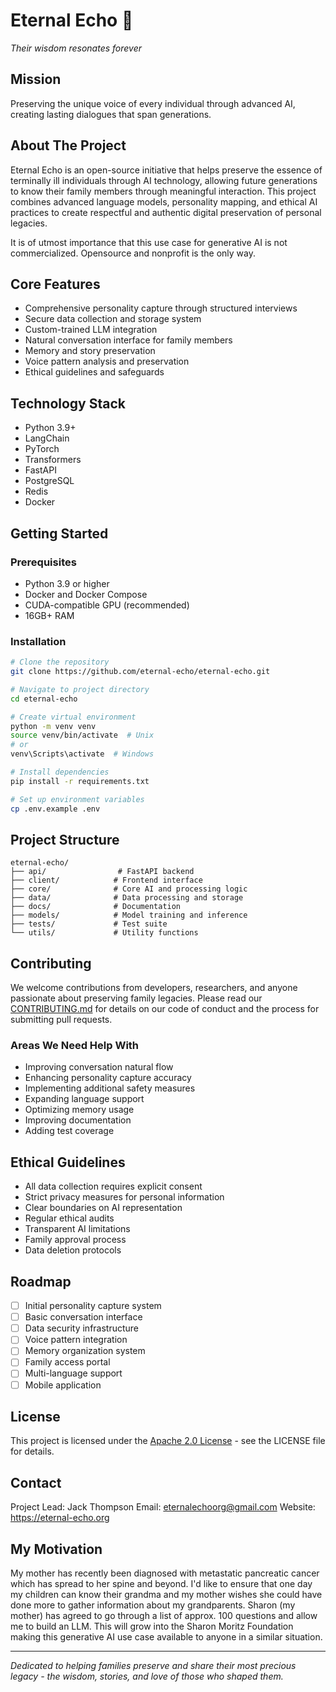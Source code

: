 # Eternal Echo 🌟
*Their wisdom resonates forever*

## Mission
Preserving the unique voice of every individual through advanced AI, creating lasting dialogues that span generations.

## About The Project
Eternal Echo is an open-source initiative that helps preserve the essence of terminally ill individuals through AI technology, allowing future generations to know their family members through meaningful interaction. This project combines advanced language models, personality mapping, and ethical AI practices to create respectful and authentic digital preservation of personal legacies.

It is of utmost importance that this use case for generative AI is not commercialized. Opensource and nonprofit is the only way. 

## Core Features
- Comprehensive personality capture through structured interviews
- Secure data collection and storage system
- Custom-trained LLM integration
- Natural conversation interface for family members
- Memory and story preservation
- Voice pattern analysis and preservation
- Ethical guidelines and safeguards

## Technology Stack
- Python 3.9+
- LangChain
- PyTorch
- Transformers
- FastAPI
- PostgreSQL
- Redis
- Docker

## Getting Started
### Prerequisites
- Python 3.9 or higher
- Docker and Docker Compose
- CUDA-compatible GPU (recommended)
- 16GB+ RAM

### Installation
```bash
# Clone the repository
git clone https://github.com/eternal-echo/eternal-echo.git

# Navigate to project directory
cd eternal-echo

# Create virtual environment
python -m venv venv
source venv/bin/activate  # Unix
# or
venv\Scripts\activate  # Windows

# Install dependencies
pip install -r requirements.txt

# Set up environment variables
cp .env.example .env
```

## Project Structure
```
eternal-echo/
├── api/                # FastAPI backend
├── client/            # Frontend interface
├── core/              # Core AI and processing logic
├── data/              # Data processing and storage
├── docs/              # Documentation
├── models/            # Model training and inference
├── tests/             # Test suite
└── utils/             # Utility functions
```

## Contributing
We welcome contributions from developers, researchers, and anyone passionate about preserving family legacies. Please read our [CONTRIBUTING.md](CONTRIBUTING.md) for details on our code of conduct and the process for submitting pull requests.

### Areas We Need Help With
- Improving conversation natural flow
- Enhancing personality capture accuracy
- Implementing additional safety measures
- Expanding language support
- Optimizing memory usage
- Improving documentation
- Adding test coverage

## Ethical Guidelines
- All data collection requires explicit consent
- Strict privacy measures for personal information
- Clear boundaries on AI representation
- Regular ethical audits
- Transparent AI limitations
- Family approval process
- Data deletion protocols

## Roadmap
- [ ] Initial personality capture system
- [ ] Basic conversation interface
- [ ] Data security infrastructure
- [ ] Voice pattern integration
- [ ] Memory organization system
- [ ] Family access portal
- [ ] Multi-language support
- [ ] Mobile application

## License
This project is licensed under the [Apache 2.0 License](LICENSE) - see the LICENSE file for details.

## Contact
Project Lead: Jack Thompson
Email: eternalechoorg@gmail.com
Website: https://eternal-echo.org

## My Motivation
My mother has recently been diagnosed with metastatic pancreatic cancer which has spread to her spine and beyond. I'd like to ensure that one day my children can know their grandma and my mother wishes she could have done more to gather information about my grandparents. Sharon (my mother) has agreed to go through a list of approx. 100 questions and allow me to build an LLM. This will grow into the Sharon Moritz Foundation making this generative AI use case available to anyone in a similar situation. 

---

*Dedicated to helping families preserve and share their most precious legacy - the wisdom, stories, and love of those who shaped them.*
